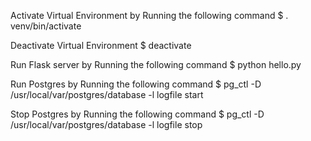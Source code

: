 Activate Virtual Environment by Running the following command
$ . venv/bin/activate

Deactivate Virtual Environment
$ deactivate

Run Flask server by Running the following command
$ python hello.py

Run Postgres by Running the following command
$ pg_ctl -D /usr/local/var/postgres/database -l logfile start

Stop Postgres by Running the following command
$ pg_ctl -D /usr/local/var/postgres/database -l logfile stop
